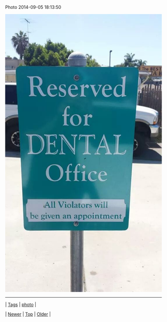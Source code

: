 <!--
title: Photo 2014-09-05 18
date: 2020-06-28T15:27:00.381Z
tags: photo
-->


Photo 2014-09-05 18:13:50

![](96715967694-0.jpg)

<!--BOTTOM-POST-NAVIGATION-->
---

| [Tags](tags.md) | [photo](tag-photo.md) |

| [Newer](96640487727.md) | [Top](index.md) | [Older](96715970784.md) |